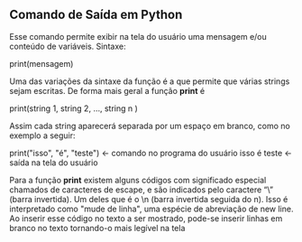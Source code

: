 ## Comando de Saída em Python

Esse comando permite exibir na tela do usuário uma mensagem e/ou conteúdo de variáveis. 
Sintaxe:
                <p>print(mensagem)</p>

Uma das variações da sintaxe da função é a que permite que várias strings sejam escritas. De forma mais geral a função **print** é
                <p>print(string 1, string 2, …, string n )</p>
Assim cada string aparecerá separada por um espaço em branco, como no exemplo a seguir:

print("isso", "é", "teste") <- comando no programa do usuário
isso é teste <- saída na tela do usuário

Para a função **print** existem alguns códigos com significado especial chamados
de caracteres de escape, e são indicados pelo caractere “\” (barra invertida). Um deles que é o
\n (barra invertida seguida do n). Isso é interpretado como "mude de linha", uma espécie de
abreviação de new line. Ao inserir esse código no texto a ser mostrado, pode-se inserir linhas
em branco no texto tornando-o mais legível na tela
